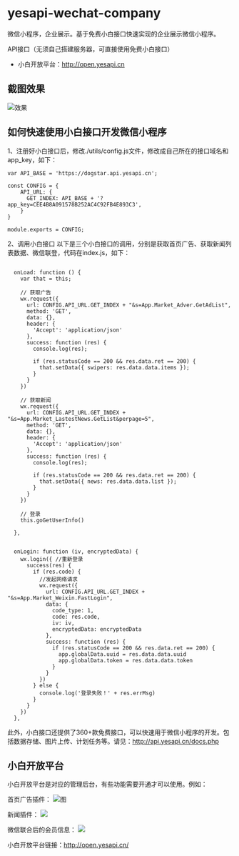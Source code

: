# yesapi-wechat-company
微信小程序，企业展示。基于免费小白接口快速实现的企业展示微信小程序。

API接口（无须自己搭建服务器，可直接使用免费小白接口）  
 + 小白开放平台：http://open.yesapi.cn
 
## 截图效果

![效果](http://cdn7.okayapi.com/yesyesapi_20191210113042_1bbe410e11acf75243234b48c9fcd154.png)  

## 如何快速使用小白接口开发微信小程序

1、注册好小白接口后，修改./utils/config.js文件，修改成自己所在的接口域名和app_key，如下：
```
var API_BASE = 'https://dogstar.api.yesapi.cn';

const CONFIG = {
    API_URL: {
      GET_INDEX: API_BASE + '?app_key=CEE4B8A091578B252AC4C92FB4E893C3',
    }
}

module.exports = CONFIG;
```

2、调用小白接口
以下是三个小白接口的调用，分别是获取首页广告、获取新闻列表数据、微信联登，代码在index.js，如下：
```

  onLoad: function () {
    var that = this;

    // 获取广告
    wx.request({
      url: CONFIG.API_URL.GET_INDEX + "&s=App.Market_Adver.GetAdList",
      method: 'GET',
      data: {},
      header: {
        'Accept': 'application/json'
      },
      success: function (res) {
        console.log(res);

        if (res.statusCode == 200 && res.data.ret == 200) {
          that.setData({ swipers: res.data.data.items });
        }
      }
    })

    // 获取新闻
    wx.request({
      url: CONFIG.API_URL.GET_INDEX + "&s=App.Market_LastestNews.GetList&perpage=5",
      method: 'GET',
      data: {},
      header: {
        'Accept': 'application/json'
      },
      success: function (res) {
        console.log(res);

        if (res.statusCode == 200 && res.data.ret == 200) {
          that.setData({ news: res.data.data.list });
        }
      }
    })

    // 登录
    this.goGetUserInfo()

  },
  
  
  onLogin: function (iv, encryptedData) {
    wx.login({ //重新登录
      success(res) {
        if (res.code) {
          //发起网络请求
          wx.request({
            url: CONFIG.API_URL.GET_INDEX + "&s=App.Market_Weixin.FastLogin",
            data: {
              code_type: 1,
              code: res.code,
              iv: iv,
              encryptedData: encryptedData
            },
            success: function (res) {
              if (res.statusCode == 200 && res.data.ret == 200) {
                app.globalData.uuid = res.data.data.uuid
                app.globalData.token = res.data.data.token
              }
            }
          })
        } else {
          console.log('登录失败！' + res.errMsg)
        }
      }
    })
  },
```

此外，小白接口还提供了360+款免费接口，可以快速用于微信小程序的开发。包括数据存储、图片上传、计划任务等。请见：http://api.yesapi.cn/docs.php

## 小白开放平台
小白开放平台是对应的管理后台，有些功能需要开通才可以使用。例如：

首页广告插件：
![图](http://cdn7.okayapi.com/yesyesapi_20191210113622_a9c252f47dadc1c93a6477ca85cd56f0.png)  

新闻插件：
![](http://cdn7.okayapi.com/yesyesapi_20191210113717_44c7caff3ec72f19a7877f7d96810895.png)  

微信联合后的会员信息：
![](http://cdn7.okayapi.com/yesyesapi_20191210113802_a022e451edd7b6a7a0f641d4197ffebd.png)  

小白开放平台链接：http://open.yesapi.cn/
